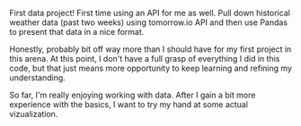 First data project! First time using an API for me as well. Pull down historical weather data (past two weeks) using tomorrow.io API and then use Pandas to present that data in a nice format.

Honestly, probably bit off way more than I should have for my first project in this arena. At this point, I don't have a full grasp of everything I did in this code, but that just means more opportunity to keep learning and refining my understanding.

So far, I'm really enjoying working with data. After I gain a bit more experience with the basics, I want to try my hand at some actual vizualization.
